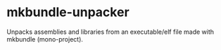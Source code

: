 # mkbundle-unpacker
Unpacks assemblies and libraries from an executable/elf file made with mkbundle (mono-project).
